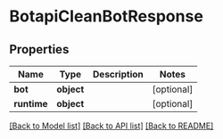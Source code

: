 # BotapiCleanBotResponse

## Properties
Name | Type | Description | Notes
------------ | ------------- | ------------- | -------------
**bot** | **object** |  | [optional] 
**runtime** | **object** |  | [optional] 

[[Back to Model list]](../README.md#documentation-for-models) [[Back to API list]](../README.md#documentation-for-api-endpoints) [[Back to README]](../README.md)

